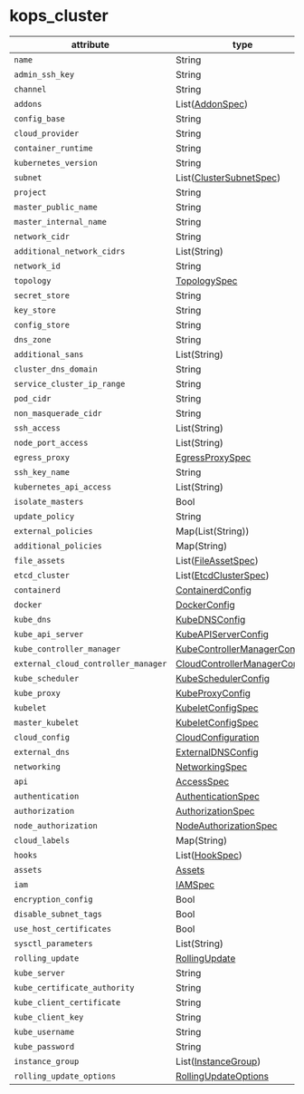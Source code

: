 # kops_cluster

| attribute | type | optional | required | computed |
| --- | --- | --- | --- | --- |
| `name` | String | :white_check_mark: |  |  |
| `admin_ssh_key` | String | :white_check_mark: |  |  |
| `channel` | String |  | :white_check_mark: |  |
| `addons` | List([AddonSpec](./AddonSpec.generated.md)) |  | :white_check_mark: |  |
| `config_base` | String |  | :white_check_mark: | :white_check_mark: |
| `cloud_provider` | String | :white_check_mark: |  |  |
| `container_runtime` | String |  | :white_check_mark: |  |
| `kubernetes_version` | String |  | :white_check_mark: |  |
| `subnet` | List([ClusterSubnetSpec](./ClusterSubnetSpec.generated.md)) | :white_check_mark: |  |  |
| `project` | String |  | :white_check_mark: |  |
| `master_public_name` | String |  | :white_check_mark: | :white_check_mark: |
| `master_internal_name` | String |  | :white_check_mark: | :white_check_mark: |
| `network_cidr` | String |  | :white_check_mark: | :white_check_mark: |
| `additional_network_cidrs` | List(String) |  | :white_check_mark: |  |
| `network_id` | String | :white_check_mark: |  |  |
| `topology` | [TopologySpec](./TopologySpec.generated.md) | :white_check_mark: |  |  |
| `secret_store` | String |  | :white_check_mark: |  |
| `key_store` | String |  | :white_check_mark: |  |
| `config_store` | String |  | :white_check_mark: |  |
| `dns_zone` | String |  | :white_check_mark: |  |
| `additional_sans` | List(String) |  | :white_check_mark: |  |
| `cluster_dns_domain` | String |  | :white_check_mark: |  |
| `service_cluster_ip_range` | String |  | :white_check_mark: |  |
| `pod_cidr` | String |  | :white_check_mark: |  |
| `non_masquerade_cidr` | String |  | :white_check_mark: | :white_check_mark: |
| `ssh_access` | List(String) |  | :white_check_mark: |  |
| `node_port_access` | List(String) |  | :white_check_mark: |  |
| `egress_proxy` | [EgressProxySpec](./EgressProxySpec.generated.md) |  | :white_check_mark: |  |
| `ssh_key_name` | String |  | :white_check_mark: |  |
| `kubernetes_api_access` | List(String) |  | :white_check_mark: |  |
| `isolate_masters` | Bool |  | :white_check_mark: |  |
| `update_policy` | String |  | :white_check_mark: |  |
| `external_policies` | Map(List(String)) |  | :white_check_mark: |  |
| `additional_policies` | Map(String) |  | :white_check_mark: |  |
| `file_assets` | List([FileAssetSpec](./FileAssetSpec.generated.md)) |  | :white_check_mark: |  |
| `etcd_cluster` | List([EtcdClusterSpec](./EtcdClusterSpec.generated.md)) | :white_check_mark: |  |  |
| `containerd` | [ContainerdConfig](./ContainerdConfig.generated.md) |  | :white_check_mark: |  |
| `docker` | [DockerConfig](./DockerConfig.generated.md) |  | :white_check_mark: |  |
| `kube_dns` | [KubeDNSConfig](./KubeDNSConfig.generated.md) |  | :white_check_mark: |  |
| `kube_api_server` | [KubeAPIServerConfig](./KubeAPIServerConfig.generated.md) |  | :white_check_mark: |  |
| `kube_controller_manager` | [KubeControllerManagerConfig](./KubeControllerManagerConfig.generated.md) |  | :white_check_mark: |  |
| `external_cloud_controller_manager` | [CloudControllerManagerConfig](./CloudControllerManagerConfig.generated.md) |  | :white_check_mark: |  |
| `kube_scheduler` | [KubeSchedulerConfig](./KubeSchedulerConfig.generated.md) |  | :white_check_mark: |  |
| `kube_proxy` | [KubeProxyConfig](./KubeProxyConfig.generated.md) |  | :white_check_mark: |  |
| `kubelet` | [KubeletConfigSpec](./KubeletConfigSpec.generated.md) |  | :white_check_mark: |  |
| `master_kubelet` | [KubeletConfigSpec](./KubeletConfigSpec.generated.md) |  | :white_check_mark: |  |
| `cloud_config` | [CloudConfiguration](./CloudConfiguration.generated.md) |  | :white_check_mark: |  |
| `external_dns` | [ExternalDNSConfig](./ExternalDNSConfig.generated.md) |  | :white_check_mark: |  |
| `networking` | [NetworkingSpec](./NetworkingSpec.generated.md) | :white_check_mark: |  |  |
| `api` | [AccessSpec](./AccessSpec.generated.md) |  | :white_check_mark: |  |
| `authentication` | [AuthenticationSpec](./AuthenticationSpec.generated.md) |  | :white_check_mark: |  |
| `authorization` | [AuthorizationSpec](./AuthorizationSpec.generated.md) |  | :white_check_mark: |  |
| `node_authorization` | [NodeAuthorizationSpec](./NodeAuthorizationSpec.generated.md) |  | :white_check_mark: |  |
| `cloud_labels` | Map(String) |  | :white_check_mark: |  |
| `hooks` | List([HookSpec](./HookSpec.generated.md)) |  | :white_check_mark: |  |
| `assets` | [Assets](./Assets.generated.md) |  | :white_check_mark: |  |
| `iam` | [IAMSpec](./IAMSpec.generated.md) |  | :white_check_mark: | :white_check_mark: |
| `encryption_config` | Bool |  | :white_check_mark: |  |
| `disable_subnet_tags` | Bool |  | :white_check_mark: |  |
| `use_host_certificates` | Bool |  | :white_check_mark: |  |
| `sysctl_parameters` | List(String) |  | :white_check_mark: |  |
| `rolling_update` | [RollingUpdate](./RollingUpdate.generated.md) |  | :white_check_mark: |  |
| `kube_server` | String |  |  | :white_check_mark: |
| `kube_certificate_authority` | String |  |  | :white_check_mark: |
| `kube_client_certificate` | String |  |  | :white_check_mark: |
| `kube_client_key` | String |  |  | :white_check_mark: |
| `kube_username` | String |  |  | :white_check_mark: |
| `kube_password` | String |  |  | :white_check_mark: |
| `instance_group` | List([InstanceGroup](./InstanceGroup.generated.md)) | :white_check_mark: |  |  |
| `rolling_update_options` | [RollingUpdateOptions](./RollingUpdateOptions.generated.md) |  | :white_check_mark: |  |
